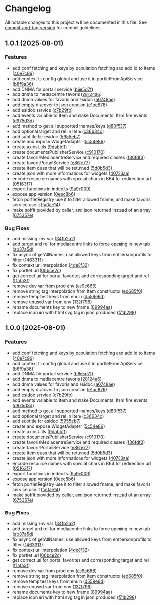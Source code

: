 # Changelog

All notable changes to this project will be documented in this file. See [commit-and-tag-version](https://github.com/absolute-version/commit-and-tag-version) for commit guidelines.

## 1.0.1 (2025-08-01)


### Features

* add conf fetching and keys by population fetching and add id to items ([40e7c96](https://github.com/GIP-RECIA/widgets-to-endpoints-adapter/commit/40e7c96542488bc89a8b741fba0802b449e62848))
* add context to config global and use it in portletFromApiService ([b8f9a36](https://github.com/GIP-RECIA/widgets-to-endpoints-adapter/commit/b8f9a3678736dec8eef32b4346dba7f4b4759ebe))
* add DNMA for portail service ([b6e5d7f](https://github.com/GIP-RECIA/widgets-to-endpoints-adapter/commit/b6e5d7f0a4309414487f41f7544839957eb4b582))
* add dnma to mediacentre favoris ([28124a6](https://github.com/GIP-RECIA/widgets-to-endpoints-adapter/commit/28124a699f5f171b283a9fe4b9373332b8f021d9))
* add dnma values for favoris and esidoc ([a0748ae](https://github.com/GIP-RECIA/widgets-to-endpoints-adapter/commit/a0748ae8264e33ac51f618bd7f53992a634089fb))
* add empty discover to json creation ([e1bc876](https://github.com/GIP-RECIA/widgets-to-endpoints-adapter/commit/e1bc876cb9acf1b4a06b43c139d35ab9e448eaee))
* add esidoc service ([c7b29fb](https://github.com/GIP-RECIA/widgets-to-endpoints-adapter/commit/c7b29fb573bde6433bb76e1a6e17103f561ffa78))
* add events variable to Item and make Documents' Item fire events ([d975d3d](https://github.com/GIP-RECIA/widgets-to-endpoints-adapter/commit/d975d3d992bd6f8114dbd64bd1357f73327ee802))
* add method to get all supported fnames/keys ([d80f537](https://github.com/GIP-RECIA/widgets-to-endpoints-adapter/commit/d80f53769105a46c206466b00c5fe3175d6edc03))
* add optional target and rel in Item ([c36634c](https://github.com/GIP-RECIA/widgets-to-endpoints-adapter/commit/c36634ca49381a2b1cb6568aa1250db8b9e409f9))
* add subtitle for esidoc ([5955eb7](https://github.com/GIP-RECIA/widgets-to-endpoints-adapter/commit/5955eb77bd86be14fdb8a253e9bb6f0df79c8da7))
* create and expose WidgetAdapter ([5c54e86](https://github.com/GIP-RECIA/widgets-to-endpoints-adapter/commit/5c54e865023070c1942a83136c0df5dec9ab5aec))
* create axiosUtils ([9dabbff](https://github.com/GIP-RECIA/widgets-to-endpoints-adapter/commit/9dabbff20cb634d635d0f3a04b646c3c4529966d))
* create documentsPublisherService ([c910170](https://github.com/GIP-RECIA/widgets-to-endpoints-adapter/commit/c9101709ee474bcf1b99987343e950b5abea3e96))
* create favorisMediacentreService and required classes ([f36fdf3](https://github.com/GIP-RECIA/widgets-to-endpoints-adapter/commit/f36fdf38bf497fcbedd850de35f3fbb8f32e871f))
* create favorisPortailService ([e86fe77](https://github.com/GIP-RECIA/widgets-to-endpoints-adapter/commit/e86fe774f8271287cb3d1c8208f9bcddfc9474b8))
* create Item class that will be returned ([5d0b5d3](https://github.com/GIP-RECIA/widgets-to-endpoints-adapter/commit/5d0b5d31316170b0a4016ae43d3de7b8c0b761e7))
* create json with more informations for widgets ([40783aa](https://github.com/GIP-RECIA/widgets-to-endpoints-adapter/commit/40783aa31a89c4ce55f164a9c8cf066556220236))
* encode resource names with special chars in B64 for redirection url ([05163f7](https://github.com/GIP-RECIA/widgets-to-endpoints-adapter/commit/05163f71b4495e6d5c2bc8f00c2cd97618b313db))
* export functions in index.ts ([9a9e009](https://github.com/GIP-RECIA/widgets-to-endpoints-adapter/commit/9a9e009ce3ce105800f92ba7d718bf8a9fb7c346))
* expose app version ([0eec8b6](https://github.com/GIP-RECIA/widgets-to-endpoints-adapter/commit/0eec8b63d33aa03563e601799eeeae7ffd3fa154))
* fetch portletRegistry use it to filter allowed fname, and make favoris service use it ([fa0ae14](https://github.com/GIP-RECIA/widgets-to-endpoints-adapter/commit/fa0ae1451210449f29073f0853d41d190b68277b))
* make soffit provided by caller, and json returned instead of an array ([675357e](https://github.com/GIP-RECIA/widgets-to-endpoints-adapter/commit/675357e704b937882d92cffa1487127540911c25))


### Bug Fixes

* add missing env var ([34fb2a2](https://github.com/GIP-RECIA/widgets-to-endpoints-adapter/commit/34fb2a23e2b30d4044097be497546d3ed26fcb02))
* add target and rel for mediacentre links to force opening in new tab ([ab37a5d](https://github.com/GIP-RECIA/widgets-to-endpoints-adapter/commit/ab37a5dcd0f71a8390f278aef2fc4f63d240d4ca))
* fix async of getAllNames, use allowed keys from entpersonprofils to filter ([1463313](https://github.com/GIP-RECIA/widgets-to-endpoints-adapter/commit/146331306f3c3181f6ed755cdd1069c89a43b94a))
* fix context uri interpolation ([4de8f32](https://github.com/GIP-RECIA/widgets-to-endpoints-adapter/commit/4de8f32af415ae25653e8745abef6732952ea2e8))
* fix portlet url ([00bce2c](https://github.com/GIP-RECIA/widgets-to-endpoints-adapter/commit/00bce2c5f9a80f93b50de2450783393b1b70aec6))
* get correct uri for portal favorites and corresponding target and rel ([f1afa3f](https://github.com/GIP-RECIA/widgets-to-endpoints-adapter/commit/f1afa3fa234a88ddec1c8d9b3e4d0a35beb96abb))
* remove dev var from prod env ([ee9c666](https://github.com/GIP-RECIA/widgets-to-endpoints-adapter/commit/ee9c6663cffeeddca37751393bc60085701adb05))
* remove string tag interpolation from Item constructor ([ed685f0](https://github.com/GIP-RECIA/widgets-to-endpoints-adapter/commit/ed685f0b1f31a440f622d018ac09d3f93c8cb32f))
* remove temp test keys from enum ([d558e6d](https://github.com/GIP-RECIA/widgets-to-endpoints-adapter/commit/d558e6d9f7609032a6f2924415729cabe1a5f8c1))
* remove unused var from env ([132f796](https://github.com/GIP-RECIA/widgets-to-endpoints-adapter/commit/132f79627cb147850d1da52c2092a209e51828eb))
* rename documents key to new fname ([89994aa](https://github.com/GIP-RECIA/widgets-to-endpoints-adapter/commit/89994aaea012393bc8b11bbf2bb48bf992f89312))
* replace icon uri with html svg tag in json produced ([f71b298](https://github.com/GIP-RECIA/widgets-to-endpoints-adapter/commit/f71b298a34f263973f01fe7f6d31814243ca542a))

## 1.0.0 (2025-08-01)


### Features

* add conf fetching and keys by population fetching and add id to items ([40e7c96](https://github.com/GIP-RECIA/widgets-to-endpoints-adapter/commit/40e7c96542488bc89a8b741fba0802b449e62848))
* add context to config global and use it in portletFromApiService ([b8f9a36](https://github.com/GIP-RECIA/widgets-to-endpoints-adapter/commit/b8f9a3678736dec8eef32b4346dba7f4b4759ebe))
* add DNMA for portail service ([b6e5d7f](https://github.com/GIP-RECIA/widgets-to-endpoints-adapter/commit/b6e5d7f0a4309414487f41f7544839957eb4b582))
* add dnma to mediacentre favoris ([28124a6](https://github.com/GIP-RECIA/widgets-to-endpoints-adapter/commit/28124a699f5f171b283a9fe4b9373332b8f021d9))
* add dnma values for favoris and esidoc ([a0748ae](https://github.com/GIP-RECIA/widgets-to-endpoints-adapter/commit/a0748ae8264e33ac51f618bd7f53992a634089fb))
* add empty discover to json creation ([e1bc876](https://github.com/GIP-RECIA/widgets-to-endpoints-adapter/commit/e1bc876cb9acf1b4a06b43c139d35ab9e448eaee))
* add esidoc service ([c7b29fb](https://github.com/GIP-RECIA/widgets-to-endpoints-adapter/commit/c7b29fb573bde6433bb76e1a6e17103f561ffa78))
* add events variable to Item and make Documents' Item fire events ([d975d3d](https://github.com/GIP-RECIA/widgets-to-endpoints-adapter/commit/d975d3d992bd6f8114dbd64bd1357f73327ee802))
* add method to get all supported fnames/keys ([d80f537](https://github.com/GIP-RECIA/widgets-to-endpoints-adapter/commit/d80f53769105a46c206466b00c5fe3175d6edc03))
* add optional target and rel in Item ([c36634c](https://github.com/GIP-RECIA/widgets-to-endpoints-adapter/commit/c36634ca49381a2b1cb6568aa1250db8b9e409f9))
* add subtitle for esidoc ([5955eb7](https://github.com/GIP-RECIA/widgets-to-endpoints-adapter/commit/5955eb77bd86be14fdb8a253e9bb6f0df79c8da7))
* create and expose WidgetAdapter ([5c54e86](https://github.com/GIP-RECIA/widgets-to-endpoints-adapter/commit/5c54e865023070c1942a83136c0df5dec9ab5aec))
* create axiosUtils ([9dabbff](https://github.com/GIP-RECIA/widgets-to-endpoints-adapter/commit/9dabbff20cb634d635d0f3a04b646c3c4529966d))
* create documentsPublisherService ([c910170](https://github.com/GIP-RECIA/widgets-to-endpoints-adapter/commit/c9101709ee474bcf1b99987343e950b5abea3e96))
* create favorisMediacentreService and required classes ([f36fdf3](https://github.com/GIP-RECIA/widgets-to-endpoints-adapter/commit/f36fdf38bf497fcbedd850de35f3fbb8f32e871f))
* create favorisPortailService ([e86fe77](https://github.com/GIP-RECIA/widgets-to-endpoints-adapter/commit/e86fe774f8271287cb3d1c8208f9bcddfc9474b8))
* create Item class that will be returned ([5d0b5d3](https://github.com/GIP-RECIA/widgets-to-endpoints-adapter/commit/5d0b5d31316170b0a4016ae43d3de7b8c0b761e7))
* create json with more informations for widgets ([40783aa](https://github.com/GIP-RECIA/widgets-to-endpoints-adapter/commit/40783aa31a89c4ce55f164a9c8cf066556220236))
* encode resource names with special chars in B64 for redirection url ([05163f7](https://github.com/GIP-RECIA/widgets-to-endpoints-adapter/commit/05163f71b4495e6d5c2bc8f00c2cd97618b313db))
* export functions in index.ts ([9a9e009](https://github.com/GIP-RECIA/widgets-to-endpoints-adapter/commit/9a9e009ce3ce105800f92ba7d718bf8a9fb7c346))
* expose app version ([0eec8b6](https://github.com/GIP-RECIA/widgets-to-endpoints-adapter/commit/0eec8b63d33aa03563e601799eeeae7ffd3fa154))
* fetch portletRegistry use it to filter allowed fname, and make favoris service use it ([fa0ae14](https://github.com/GIP-RECIA/widgets-to-endpoints-adapter/commit/fa0ae1451210449f29073f0853d41d190b68277b))
* make soffit provided by caller, and json returned instead of an array ([675357e](https://github.com/GIP-RECIA/widgets-to-endpoints-adapter/commit/675357e704b937882d92cffa1487127540911c25))


### Bug Fixes

* add missing env var ([34fb2a2](https://github.com/GIP-RECIA/widgets-to-endpoints-adapter/commit/34fb2a23e2b30d4044097be497546d3ed26fcb02))
* add target and rel for mediacentre links to force opening in new tab ([ab37a5d](https://github.com/GIP-RECIA/widgets-to-endpoints-adapter/commit/ab37a5dcd0f71a8390f278aef2fc4f63d240d4ca))
* fix async of getAllNames, use allowed keys from entpersonprofils to filter ([1463313](https://github.com/GIP-RECIA/widgets-to-endpoints-adapter/commit/146331306f3c3181f6ed755cdd1069c89a43b94a))
* fix context uri interpolation ([4de8f32](https://github.com/GIP-RECIA/widgets-to-endpoints-adapter/commit/4de8f32af415ae25653e8745abef6732952ea2e8))
* fix portlet url ([00bce2c](https://github.com/GIP-RECIA/widgets-to-endpoints-adapter/commit/00bce2c5f9a80f93b50de2450783393b1b70aec6))
* get correct uri for portal favorites and corresponding target and rel ([f1afa3f](https://github.com/GIP-RECIA/widgets-to-endpoints-adapter/commit/f1afa3fa234a88ddec1c8d9b3e4d0a35beb96abb))
* remove dev var from prod env ([ee9c666](https://github.com/GIP-RECIA/widgets-to-endpoints-adapter/commit/ee9c6663cffeeddca37751393bc60085701adb05))
* remove string tag interpolation from Item constructor ([ed685f0](https://github.com/GIP-RECIA/widgets-to-endpoints-adapter/commit/ed685f0b1f31a440f622d018ac09d3f93c8cb32f))
* remove temp test keys from enum ([d558e6d](https://github.com/GIP-RECIA/widgets-to-endpoints-adapter/commit/d558e6d9f7609032a6f2924415729cabe1a5f8c1))
* remove unused var from env ([132f796](https://github.com/GIP-RECIA/widgets-to-endpoints-adapter/commit/132f79627cb147850d1da52c2092a209e51828eb))
* rename documents key to new fname ([89994aa](https://github.com/GIP-RECIA/widgets-to-endpoints-adapter/commit/89994aaea012393bc8b11bbf2bb48bf992f89312))
* replace icon uri with html svg tag in json produced ([f71b298](https://github.com/GIP-RECIA/widgets-to-endpoints-adapter/commit/f71b298a34f263973f01fe7f6d31814243ca542a))

